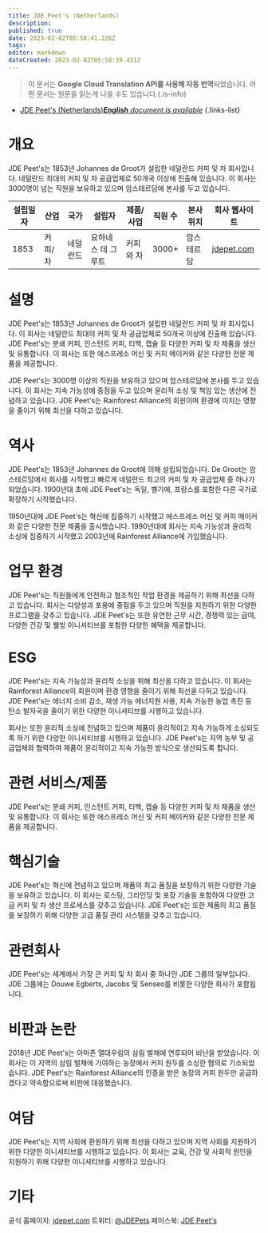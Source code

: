 ```yaml
---
title: JDE Peet's (Netherlands)
description: 
published: true
date: 2023-02-02T05:58:41.226Z
tags: 
editor: markdown
dateCreated: 2023-02-02T05:58:39.431Z
---
```


> 이 문서는 **Google Cloud Translation API를 사용해 자동 번역**되었습니다.
어떤 문서는 원문을 읽는게 나을 수도 있습니다.{.is-info}



- [JDE Peet's (Netherlands)***English** document is available*](/en/Knowledge-base/Dictionary/Company/jde-peet-s-netherlands)
{.links-list}


# 개요

JDE Peet's는 1853년 Johannes de Groot가 설립한 네덜란드 커피 및 차 회사입니다. 네덜란드 최대의 커피 및 차 공급업체로 50개국 이상에 진출해 있습니다. 이 회사는 3000명이 넘는 직원을 보유하고 있으며 암스테르담에 본사를 두고 있습니다.

| 설립일자 | 산업 | 국가 | 설립자 | 제품/사업 | 직원 수 | 본사 위치 | 회사 웹사이트 |
| ------------------ | -------- | ------- | ------- | ---------------- | ------------------ | ---------------------- | --------------- |
| 1853 | 커피/차 | 네덜란드 | 요하네스 데 그루트 | 커피와 차 | 3000+ | 암스테르담 | [jdepet.com](https://www.jdepet.com/) |

# 설명

JDE Peet's는 1853년 Johannes de Groot가 설립한 네덜란드 커피 및 차 회사입니다. 이 회사는 네덜란드 최대의 커피 및 차 공급업체로 50개국 이상에 진출해 있습니다. JDE Peet's는 분쇄 커피, 인스턴트 커피, 티백, 캡슐 등 다양한 커피 및 차 제품을 생산 및 유통합니다. 이 회사는 또한 에스프레소 머신 및 커피 메이커와 같은 다양한 전문 제품을 제공합니다.

JDE Peet's는 3000명 이상의 직원을 보유하고 있으며 암스테르담에 본사를 두고 있습니다. 이 회사는 지속 가능성에 중점을 두고 있으며 윤리적 소싱 및 책임 있는 생산에 전념하고 있습니다. JDE Peet's는 Rainforest Alliance의 회원이며 환경에 미치는 영향을 줄이기 위해 최선을 다하고 있습니다.

# 역사

JDE Peet's는 1853년 Johannes de Groot에 의해 설립되었습니다. De Groot는 암스테르담에서 회사를 시작했고 빠르게 네덜란드 최고의 커피 및 차 공급업체 중 하나가 되었습니다. 1900년대 초에 JDE Peet's는 독일, 벨기에, 프랑스를 포함한 다른 국가로 확장하기 시작했습니다.

1950년대에 JDE Peet's는 혁신에 집중하기 시작했고 에스프레소 머신 및 커피 메이커와 같은 다양한 전문 제품을 출시했습니다. 1990년대에 회사는 지속 가능성과 윤리적 소싱에 집중하기 시작했고 2003년에 Rainforest Alliance에 가입했습니다.

# 업무 환경

JDE Peet's는 직원들에게 안전하고 협조적인 작업 환경을 제공하기 위해 최선을 다하고 있습니다. 회사는 다양성과 포용에 중점을 두고 있으며 직원을 지원하기 위한 다양한 프로그램을 갖추고 있습니다. JDE Peet's는 또한 유연한 근무 시간, 경쟁력 있는 급여, 다양한 건강 및 웰빙 이니셔티브를 포함한 다양한 혜택을 제공합니다.

# ESG

JDE Peet's는 지속 가능성과 윤리적 소싱을 위해 최선을 다하고 있습니다. 이 회사는 Rainforest Alliance의 회원이며 환경 영향을 줄이기 위해 최선을 다하고 있습니다. JDE Peet's는 에너지 소비 감소, 재생 가능 에너지원 사용, 지속 가능한 농업 촉진 등 탄소 발자국을 줄이기 위한 다양한 이니셔티브를 시행하고 있습니다.

회사는 또한 윤리적 소싱에 전념하고 있으며 제품이 윤리적이고 지속 가능하게 소싱되도록 하기 위한 다양한 이니셔티브를 시행하고 있습니다. JDE Peet's는 지역 농부 및 공급업체와 협력하여 제품이 윤리적이고 지속 가능한 방식으로 생산되도록 합니다.

# 관련 서비스/제품

JDE Peet's는 분쇄 커피, 인스턴트 커피, 티백, 캡슐 등 다양한 커피 및 차 제품을 생산 및 유통합니다. 이 회사는 또한 에스프레소 머신 및 커피 메이커와 같은 다양한 전문 제품을 제공합니다.

# 핵심기술

JDE Peet's는 혁신에 전념하고 있으며 제품의 최고 품질을 보장하기 위한 다양한 기술을 보유하고 있습니다. 이 회사는 로스팅, 그라인딩 및 포장 기술을 포함하여 다양한 고급 커피 및 차 생산 프로세스를 갖추고 있습니다. JDE Peet's는 또한 제품의 최고 품질을 보장하기 위해 다양한 고급 품질 관리 시스템을 갖추고 있습니다.

# 관련회사

JDE Peet's는 세계에서 가장 큰 커피 및 차 회사 중 하나인 JDE 그룹의 일부입니다. JDE 그룹에는 Douwe Egberts, Jacobs 및 Senseo를 비롯한 다양한 회사가 포함됩니다.

# 비판과 논란

2018년 JDE Peet's는 아마존 열대우림의 삼림 벌채에 연루되어 비난을 받았습니다. 이 회사는 이 지역의 삼림 벌채에 기여하는 농장에서 커피 원두를 소싱한 혐의로 기소되었습니다. JDE Peet's는 Rainforest Alliance의 인증을 받은 농장의 커피 원두만 공급하겠다고 약속함으로써 비판에 대응했습니다.

# 여담

JDE Peet's는 지역 사회에 환원하기 위해 최선을 다하고 있으며 지역 사회를 지원하기 위한 다양한 이니셔티브를 시행하고 있습니다. 이 회사는 교육, 건강 및 사회적 원인을 지원하기 위해 다양한 이니셔티브를 시행하고 있습니다.

# 기타

공식 홈페이지: [jdepet.com](https://www.jdepet.com/)
트위터: [@JDEPets](https://twitter.com/JDEPets)
페이스북: [JDE Peet's](https://www.facebook.com/JDEPets)